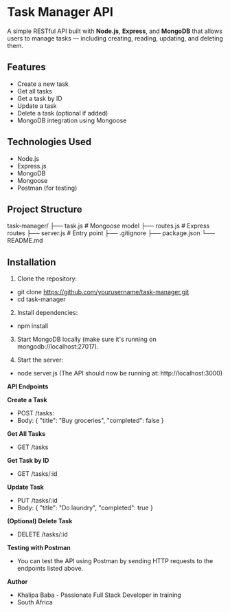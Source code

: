# Task Manager API

A simple RESTful API built with **Node.js**, **Express**, and **MongoDB** that allows users to manage tasks — including creating, reading, updating, and deleting them.

## Features

- Create a new task
- Get all tasks
- Get a task by ID
- Update a task
- Delete a task (optional if added)
- MongoDB integration using Mongoose

## Technologies Used

- Node.js
- Express.js
- MongoDB
- Mongoose
- Postman (for testing)

## Project Structure

task-manager/
├── task.js # Mongoose model
├── routes.js # Express routes
├── server.js # Entry point
├── .gitignore
├── package.json
└── README.md

## Installation

1. Clone the repository:

- git clone https://github.com/yourusername/task-manager.git
- cd task-manager
  
2. Install dependencies:
- npm install

3. Start MongoDB locally (make sure it's running on mongodb://localhost:27017).

4. Start the server:
- node server.js 
(The API should now be running at: http://localhost:3000)

**API Endpoints**

**Create a Task**
- POST /tasks:
- Body:
{
  "title": "Buy groceries",
  "completed": false
}

**Get All Tasks**
- GET /tasks

**Get Task by ID**
- GET /tasks/:id

**Update Task**
- PUT /tasks/:id
- Body:
{
  "title": "Do laundry",
  "completed": true
}

**(Optional) Delete Task**
- DELETE /tasks/:id

**Testing with Postman**
- You can test the API using Postman by sending HTTP requests to the endpoints listed above.

**Author**
- Khalipa Baba - 
Passionate Full Stack Developer in training
- South Africa


